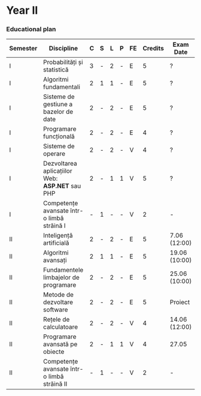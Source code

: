 
# Year II
### Educational plan
| Semester | Discipline                                       | C | S | L | P | FE | Credits | Exam Date  |
|----------|--------------------------------------------------|---|---|---|---|----|---------|--------------|
| I        | Probabilități și statistică                      | 3 | - | 2 | - | E  | 5       | ?            |
| I        | Algoritmi fundamentali                           | 2 | 1 | 1 | - | E  | 5       | ?            |
| I        | Sisteme de gestiune a bazelor de date            | 2 | - | 2 | - | E  | 5       | ?            |
| I        | Programare funcțională                           | 2 | - | 2 | - | E  | 4       | ?            |
| I        | Sisteme de operare                               | 2 | - | 2 | - | V  | 4       | ?            |
| I        | Dezvoltarea aplicațiilor Web: **ASP.NET** sau PHP| 2 | - | 1 | 1 | V  | 5       | ?            |
| I        | Competențe avansate într-o limbă străină I       | - | 1 | - | - | V  | 2       | -            |
| II       | Inteligență artificială                          | 2 | - | 2 | - | E  | 5       | 7.06 (12:00) |
| II       | Algoritmi avansați                               | 2 | 1 | 1 | - | E  | 5       | 19.06 (10:00)|
| II       | Fundamentele limbajelor de programare            | 2 | - | 2 | - | E  | 5       | 25.06 (10:00)|
| II       | Metode de dezvoltare software                    | 2 | - | 2 | - | E  | 5       | Proiect      |
| II       | Rețele de calculatoare                           | 2 | - | 2 | - | V  | 4       | 14.06 (12:00)|
| II       | Programare avansată pe obiecte                   | 2 | - | 1 | 1 | V  | 4       | 27.05        |
| II       | Competențe avansate într-o limbă străină II      | - | 1 | - | - | V  | 2       | -            |
